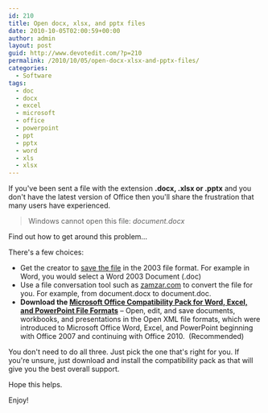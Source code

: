 ```yaml
---
id: 210
title: Open docx, xlsx, and pptx files
date: 2010-10-05T02:00:59+00:00
author: admin
layout: post
guid: http://www.devotedit.com/?p=210
permalink: /2010/10/05/open-docx-xlsx-and-pptx-files/
categories:
  - Software
tags:
  - doc
  - docx
  - excel
  - microsoft
  - office
  - powerpoint
  - ppt
  - pptx
  - word
  - xls
  - xlsx
---
```

If you've been sent a file with the extension **.docx, .xlsx or .pptx** and you don't have the latest version of Office then you'll share the frustration that many users have experienced.

> Windows cannot open this file: _document.docx_

Find out how to get around this problem&#8230;

<!--more-->

There's a few choices:

  * Get the creator to [save the file](http://office.microsoft.com/en-gb/word-help/save-a-file-HP001233033.aspx) in the 2003 file format. For example in Word, you would select a Word 2003 Document (.doc)
  * Use a file conversation tool such as [zamzar.com](http://www.zamzar.com/) to convert the file for you. For example, from document.docx to document.doc.
  * **Download the [Microsoft Office Compatibility Pack for Word, Excel, and PowerPoint File Formats](http://www.microsoft.com/downloads/en/details.aspx?FamilyId=941b3470-3ae9-4aee-8f43-c6bb74cd1466&displaylang=en)** &#8211; Open, edit, and save documents, workbooks, and presentations in the Open XML file formats, which were introduced to Microsoft Office Word, Excel, and PowerPoint beginning with Office 2007 and continuing with Office 2010.  (Recommended)

You don't need to do all three. Just pick the one that's right for you. If you're unsure, just download and install the compatibility pack as that will give you the best overall support.

Hope this helps.

Enjoy!

<div id="_mcePaste" style="position: absolute; left: -10000px; top: 160px; width: 1px; height: 1px; overflow: hidden;">
  <h3 class="r">
    <a class="l noline" href="http://www.trinitysem.edu/Student/LessonInstruction/word2007.html"><em>Save as .doc</em> instead of .docx in Microsoft Word 2007</a>
  </h3>
</div>